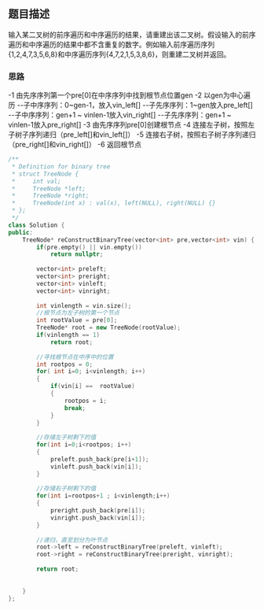 
## 题目描述
输入某二叉树的前序遍历和中序遍历的结果，请重建出该二叉树。假设输入的前序遍历和中序遍历的结果中都不含重复的数字。例如输入前序遍历序列{1,2,4,7,3,5,6,8}和中序遍历序列{4,7,2,1,5,3,8,6}，则重建二叉树并返回。

### 思路
-1 由先序序列第一个pre[0]在中序序列中找到根节点位置gen
-2 以gen为中心遍历
--子中序序列：0~gen-1，放入vin_left[]
--子先序序列：1~gen放入pre_left[]
--子中序序列：gen+1 ~ vinlen-1放入vin_right[]
--子先序序列：gen+1 ~ vinlen-1放入pre_right[]
-3 由先序序列pre[0]创建根节点
-4 连接左子树，按照左子树子序列递归（pre_left[]和vin_left[]）
-5 连接右子树，按照右子树子序列递归（pre_right[]和vin_right[]）
-6 返回根节点

```c++
/**
 * Definition for binary tree
 * struct TreeNode {
 *     int val;
 *     TreeNode *left;
 *     TreeNode *right;
 *     TreeNode(int x) : val(x), left(NULL), right(NULL) {}
 * };
 */
class Solution {
public:
    TreeNode* reConstructBinaryTree(vector<int> pre,vector<int> vin) {
        if(pre.empty() || vin.empty())
            return nullptr;
        
        vector<int> preleft;
        vector<int> preright;
        vector<int> vinleft;
        vector<int> vinright;
        
        int vinlength = vin.size();
        //根节点为左子树的第一个节点
        int rootValue = pre[0];
        TreeNode* root = new TreeNode(rootValue);
        if(vinlength == 1)
            return root;
        
        //寻找根节点在中序中的位置
        int rootpos = 0;
        for( int i=0; i<vinlength; i++)
        {
            if(vin[i] ==  rootValue)
            {
                rootpos = i;
                break;
            }
        }
        
        //存储左子树剩下的值
        for(int i=0;i<rootpos; i++)
        {
            preleft.push_back(pre[i+1]);
            vinleft.push_back(vin[i]);
        }
        
        //存储右子树剩下的值
        for(int i=rootpos+1 ; i<vinlength;i++)
        {
            preright.push_back(pre[i]);
            vinright.push_back(vin[i]);
        }
        
        //递归，直至划分为叶节点
        root->left = reConstructBinaryTree(preleft, vinleft);
        root->right = reConstructBinaryTree(preright, vinright);
        
        return root;
        
        
    }
};
```
